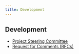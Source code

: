 ```yaml
---
title: Development
---
```


## Development

- [Project Steering Committee](../community/psc)
- [Request for Comments (RFCs)](rfc)
